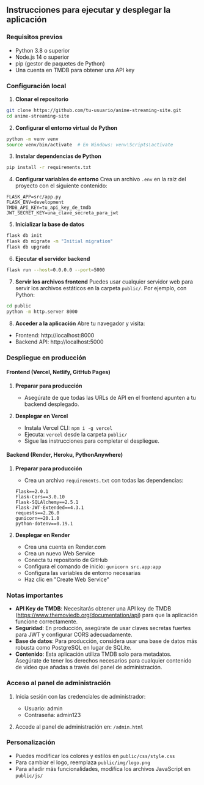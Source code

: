 ## Instrucciones para ejecutar y desplegar la aplicación

### Requisitos previos
- Python 3.8 o superior
- Node.js 14 o superior
- pip (gestor de paquetes de Python)
- Una cuenta en TMDB para obtener una API key

### Configuración local

1. **Clonar el repositorio**
```bash
git clone https://github.com/tu-usuario/anime-streaming-site.git
cd anime-streaming-site
```

2. **Configurar el entorno virtual de Python**
```bash
python -m venv venv
source venv/bin/activate  # En Windows: venv\Scripts\activate
```

3. **Instalar dependencias de Python**
```bash
pip install -r requirements.txt
```

4. **Configurar variables de entorno**
Crea un archivo `.env` en la raíz del proyecto con el siguiente contenido:
```
FLASK_APP=src/app.py
FLASK_ENV=development
TMDB_API_KEY=tu_api_key_de_tmdb
JWT_SECRET_KEY=una_clave_secreta_para_jwt
```

5. **Inicializar la base de datos**
```bash
flask db init
flask db migrate -m "Initial migration"
flask db upgrade
```

6. **Ejecutar el servidor backend**
```bash
flask run --host=0.0.0.0 --port=5000
```

7. **Servir los archivos frontend**
Puedes usar cualquier servidor web para servir los archivos estáticos en la carpeta `public/`. Por ejemplo, con Python:
```bash
cd public
python -m http.server 8000
```

8. **Acceder a la aplicación**
Abre tu navegador y visita:
- Frontend: http://localhost:8000
- Backend API: http://localhost:5000

### Despliegue en producción

#### Frontend (Vercel, Netlify, GitHub Pages)

1. **Preparar para producción**
   - Asegúrate de que todas las URLs de API en el frontend apunten a tu backend desplegado.

2. **Desplegar en Vercel**
   - Instala Vercel CLI: `npm i -g vercel`
   - Ejecuta: `vercel` desde la carpeta `public/`
   - Sigue las instrucciones para completar el despliegue.

#### Backend (Render, Heroku, PythonAnywhere)

1. **Preparar para producción**
   - Crea un archivo `requirements.txt` con todas las dependencias:
   ```
   Flask==2.0.1
   Flask-Cors==3.0.10
   Flask-SQLAlchemy==2.5.1
   Flask-JWT-Extended==4.3.1
   requests==2.26.0
   gunicorn==20.1.0
   python-dotenv==0.19.1
   ```

2. **Desplegar en Render**
   - Crea una cuenta en Render.com
   - Crea un nuevo Web Service
   - Conecta tu repositorio de GitHub
   - Configura el comando de inicio: `gunicorn src.app:app`
   - Configura las variables de entorno necesarias
   - Haz clic en "Create Web Service"

### Notas importantes

- **API Key de TMDB**: Necesitarás obtener una API key de TMDB (https://www.themoviedb.org/documentation/api) para que la aplicación funcione correctamente.
- **Seguridad**: En producción, asegúrate de usar claves secretas fuertes para JWT y configurar CORS adecuadamente.
- **Base de datos**: Para producción, considera usar una base de datos más robusta como PostgreSQL en lugar de SQLite.
- **Contenido**: Esta aplicación utiliza TMDB solo para metadatos. Asegúrate de tener los derechos necesarios para cualquier contenido de video que añadas a través del panel de administración.

### Acceso al panel de administración

1. Inicia sesión con las credenciales de administrador:
   - Usuario: admin
   - Contraseña: admin123

2. Accede al panel de administración en: `/admin.html`

### Personalización

- Puedes modificar los colores y estilos en `public/css/style.css`
- Para cambiar el logo, reemplaza `public/img/logo.png`
- Para añadir más funcionalidades, modifica los archivos JavaScript en `public/js/`
